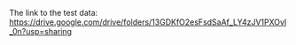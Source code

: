 The link to the test data:
https://drive.google.com/drive/folders/13GDKfO2esFsdSaAf_LY4zJV1PXOvl_0n?usp=sharing

